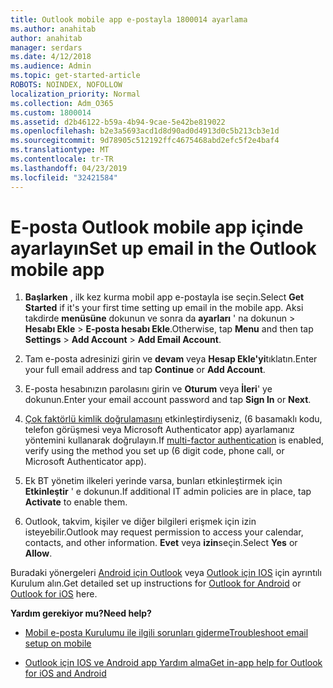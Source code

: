 ```yaml
---
title: Outlook mobile app e-postayla 1800014 ayarlama
ms.author: anahitab
author: anahitab
manager: serdars
ms.date: 4/12/2018
ms.audience: Admin
ms.topic: get-started-article
ROBOTS: NOINDEX, NOFOLLOW
localization_priority: Normal
ms.collection: Adm_O365
ms.custom: 1800014
ms.assetid: d2b46122-b59a-4b94-9cae-5e42be819022
ms.openlocfilehash: b2e3a5693acd1d8d90ad0d4913d0c5b213cb3e1d
ms.sourcegitcommit: 9d78905c512192ffc4675468abd2efc5f2e4baf4
ms.translationtype: MT
ms.contentlocale: tr-TR
ms.lasthandoff: 04/23/2019
ms.locfileid: "32421584"
---
```

# <a name="set-up-email-in-the-outlook-mobile-app"></a><span data-ttu-id="c3dca-102">E-posta Outlook mobile app içinde ayarlayın</span><span class="sxs-lookup"><span data-stu-id="c3dca-102">Set up email in the Outlook mobile app</span></span>

1. <span data-ttu-id="c3dca-103">**Başlarken** , ilk kez kurma mobil app e-postayla ise seçin.</span><span class="sxs-lookup"><span data-stu-id="c3dca-103">Select **Get Started** if it's your first time setting up email in the mobile app.</span></span> <span data-ttu-id="c3dca-104">Aksi takdirde **menüsüne** dokunun ve sonra da **ayarları** ' na dokunun \> **Hesabı Ekle** \> **E-posta hesabı Ekle**.</span><span class="sxs-lookup"><span data-stu-id="c3dca-104">Otherwise, tap **Menu** and then tap **Settings** \> **Add Account** \> **Add Email Account**.</span></span> 
    
2. <span data-ttu-id="c3dca-105">Tam e-posta adresinizi girin ve **devam** veya **Hesap Ekle'yi**tıklatın.</span><span class="sxs-lookup"><span data-stu-id="c3dca-105">Enter your full email address and tap **Continue** or **Add Account**.</span></span>
    
3. <span data-ttu-id="c3dca-106">E-posta hesabınızın parolasını girin ve **Oturum** veya **İleri**' ye dokunun.</span><span class="sxs-lookup"><span data-stu-id="c3dca-106">Enter your email account password and tap **Sign In** or **Next**.</span></span> 
    
4. <span data-ttu-id="c3dca-107">[Çok faktörlü kimlik doğrulamasını](https://support.office.com/article/8f0454b2-f51a-4d9c-bcde-2c48e41621c6.aspx) etkinleştirdiyseniz, (6 basamaklı kodu, telefon görüşmesi veya Microsoft Authenticator app) ayarlamanız yöntemini kullanarak doğrulayın.</span><span class="sxs-lookup"><span data-stu-id="c3dca-107">If [multi-factor authentication](https://support.office.com/article/8f0454b2-f51a-4d9c-bcde-2c48e41621c6.aspx) is enabled, verify using the method you set up (6 digit code, phone call, or Microsoft Authenticator app).</span></span> 
    
5. <span data-ttu-id="c3dca-108">Ek BT yönetim ilkeleri yerinde varsa, bunları etkinleştirmek için **Etkinleştir** ' e dokunun.</span><span class="sxs-lookup"><span data-stu-id="c3dca-108">If additional IT admin policies are in place, tap **Activate** to enable them.</span></span> 
    
6. <span data-ttu-id="c3dca-109">Outlook, takvim, kişiler ve diğer bilgileri erişmek için izin isteyebilir.</span><span class="sxs-lookup"><span data-stu-id="c3dca-109">Outlook may request permission to access your calendar, contacts, and other information.</span></span> <span data-ttu-id="c3dca-110">**Evet** veya **izin**seçin.</span><span class="sxs-lookup"><span data-stu-id="c3dca-110">Select **Yes** or **Allow**.</span></span> 
    
<span data-ttu-id="c3dca-111">Buradaki yönergeleri [Android için Outlook](https://support.office.com/article/886db551-8dfa-4fd5-b835-f8e532091872.aspx) veya [Outlook için IOS](https://support.office.com/article/b2de2161-cc1d-49ef-9ef9-81acd1c8e234.aspx) için ayrıntılı Kurulum alın.</span><span class="sxs-lookup"><span data-stu-id="c3dca-111">Get detailed set up instructions for [Outlook for Android](https://support.office.com/article/886db551-8dfa-4fd5-b835-f8e532091872.aspx) or [Outlook for iOS](https://support.office.com/article/b2de2161-cc1d-49ef-9ef9-81acd1c8e234.aspx) here.</span></span> 
  
 <span data-ttu-id="c3dca-112">**Yardım gerekiyor mu?**</span><span class="sxs-lookup"><span data-stu-id="c3dca-112">**Need help?**</span></span>
  
- [<span data-ttu-id="c3dca-113">Mobil e-posta Kurulumu ile ilgili sorunları giderme</span><span class="sxs-lookup"><span data-stu-id="c3dca-113">Troubleshoot email setup on mobile</span></span>](https://support.office.com/article/a264ef01-9c88-48fb-9285-7017e4f31f02.aspx)
    
- [<span data-ttu-id="c3dca-114">Outlook için IOS ve Android app Yardım alma</span><span class="sxs-lookup"><span data-stu-id="c3dca-114">Get in-app help for Outlook for iOS and Android</span></span>](https://support.office.com/article/218a22d1-9fa5-4889-b689-de1c63493243.aspx#ID0EAABAAA=Contact_Support)
    

